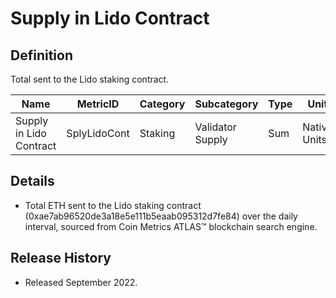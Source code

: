 # Supply in Lido Contract

## Definition

Total sent to the Lido staking contract.

| Name                    | MetricID     | Category | Subcategory      | Type | Unit         | Interval |
| ----------------------- | ------------ | -------- | ---------------- | ---- | ------------ | -------- |
| Supply in Lido Contract | SplyLidoCont | Staking  | Validator Supply | Sum  | Native Units | 1 day    |

## Details

* Total ETH sent to the Lido staking contract (0xae7ab96520de3a18e5e111b5eaab095312d7fe84) over the daily interval, sourced from Coin Metrics ATLAS™ blockchain search engine.

## Release History

* Released September 2022.
